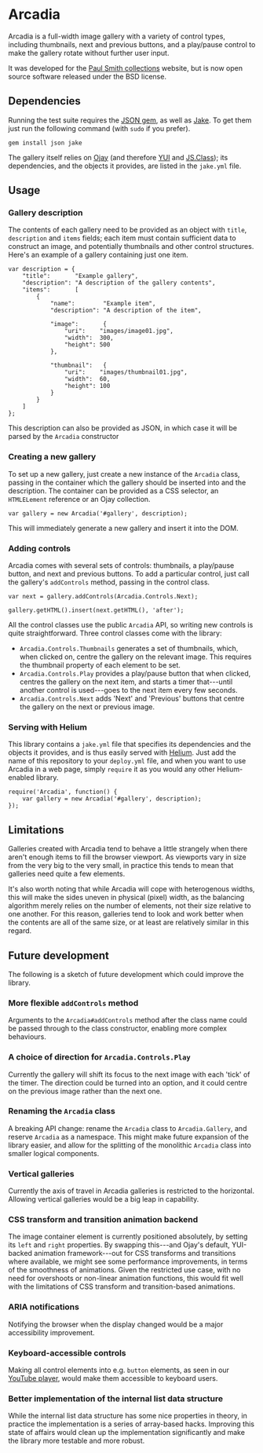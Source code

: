 Arcadia
=======

Arcadia is a full-width image gallery with a variety of control types,
including thumbnails, next and previous buttons, and a play/pause control to
make the gallery rotate without further user input.

It was developed for the [Paul Smith collections][ps] website, but is now open
source software released under the BSD license.


Dependencies
------------

Running the test suite requires the [JSON gem][json], as well as [Jake][jake].
To get them just run the following command (with `sudo` if you prefer).

    gem install json jake

The gallery itself relies on [Ojay][ojay] (and therefore [YUI][yui] and
[JS.Class][jsclass]); its dependencies, and the objects it provides, are listed
in the `jake.yml` file.


Usage
-----

### Gallery description

The contents of each gallery need to be provided as an object with `title`,
`description` and `items` fields; each item must contain sufficient data to
construct an image, and potentially thumbnails and other control structures.
Here's an example of a gallery containing just one item.

    var description = {
        "title":       "Example gallery",
        "description": "A description of the gallery contents",
        "items":       [
            {
                "name":        "Example item",
                "description": "A description of the item",
                
                "image":       {
                    "uri":    "images/image01.jpg",
                    "width":  300,
                    "height": 500
                },
                
                "thumbnail":   {
                    "uri":    "images/thumbnail01.jpg",
                    "width":  60,
                    "height": 100
                }
            }
        ]
    };

This description can also be provided as JSON, in which case it will be parsed
by the `Arcadia` constructor

### Creating a new gallery

To set up a new gallery, just create a new instance of the `Arcadia` class,
passing in the container which the gallery should be inserted into and the
description. The container can be provided as a CSS selector, an `HTMLELement`
reference or an Ojay collection.

    var gallery = new Arcadia('#gallery', description);

This will immediately generate a new gallery and insert it into the DOM.

### Adding controls

Arcadia comes with several sets of controls: thumbnails, a play/pause button,
and next and previous buttons. To add a particular control, just call the
gallery's `addControls` method, passing in the control class.

    var next = gallery.addControls(Arcadia.Controls.Next);
    
    gallery.getHTML().insert(next.getHTML(), 'after');

All the control classes use the public `Arcadia` API, so writing new controls
is quite straightforward. Three control classes come with the library:

* `Arcadia.Controls.Thumbnails` generates a set of thumbnails, which, when
  clicked on, centre the gallery on the relevant image. This requires the
  thumbnail property of each element to be set.
* `Arcadia.Controls.Play` provides a play/pause button that when clicked,
  centres the gallery on the next item, and starts a timer that---until another
  control is used---goes to the next item every few seconds.
* `Arcadia.Controls.Next` adds 'Next' and 'Previous' buttons that centre the
  gallery on the next or previous image.

### Serving with Helium

This library contains a `jake.yml` file that specifies its dependencies and the
objects it provides, and is thus easily served with [Helium][helium]. Just add
the name of this repository to your `deploy.yml` file, and when you want to use
Arcadia in a web page, simply `require` it as you would any other
Helium-enabled library.

    require('Arcadia', function() {
        var gallery = new Arcadia('#gallery', description);
    });


Limitations
-----------

Galleries created with Arcadia tend to behave a little strangely when there
aren't enough items to fill the browser viewport. As viewports vary in size
from the very big to the very small, in practice this tends to mean that
galleries need quite a few elements.

It's also worth noting that while Arcadia will cope with heterogenous widths,
this will make the sides uneven in physical (pixel) width, as the balancing
algorithm merely relies on the number of elements, not their size relative to
one another. For this reason, galleries tend to look and work better when the
contents are all of the same size, or at least are relatively similar in this
regard.


Future development
------------------

The following is a sketch of future development which could improve the
library.

### More flexible `addControls` method

Arguments to the `Arcadia#addControls` method after the class name could be
passed through to the class constructor, enabling more complex behaviours.

### A choice of direction for `Arcadia.Controls.Play`

Currently the gallery will shift its focus to the next image with each 'tick'
of the timer. The direction could be turned into an option, and it could centre
on the previous image rather than the next one.

### Renaming the `Arcadia` class

A breaking API change: rename the `Arcadia` class to `Arcadia.Gallery`, and
reserve `Arcadia` as a namespace. This might make future expansion of the
library easier, and allow for the splitting of the monolithic `Arcadia` class
into smaller logical components.

### Vertical galleries

Currently the axis of travel in Arcadia galleries is restricted to the
horizontal. Allowing vertical galleries would be a big leap in capability.

### CSS transform and transition animation backend

The image container element is currently positioned absolutely, by setting its
`left` and `right` properties. By swapping this---and Ojay's default,
YUI-backed animation framework---out for CSS transforms and transitions where
available, we might see some performance improvements, in terms of the
smoothness of animations. Given the restricted use case, with no need for
overshoots or non-linear animation functions, this would fit well with the
limitations of CSS transform and transition-based animations.

### ARIA notifications

Notifying the browser when the display changed would be a major accessibility
improvement.

### Keyboard-accessible controls

Making all control elements into e.g. `button` elements, as seen in our
[YouTube player][youtube], would make them accessible to keyboard users.

### Better implementation of the internal list data structure

While the internal list data structure has some nice properties in theory, in
practice the implementation is a series of array-based hacks. Improving this
state of affairs would clean up the implementation significantly and make the
library more testable and more robust.


  [json]:     http://flori.github.com/json
  [jake]:     http://github.com/jcoglan/jake
  [ojay]:     http://ojay.othermedia.org
  [yui]:      http://developer.yahoo.com/yui/2/
  [jsclass]:  http://jsclass.jcoglan.com/
  [ps]:       http://www.paulsmith.co.uk/
  [helium]:   http://github.com/othermedia/helium
  [youtube]:  http://github.com/othermedia/youtube-player
